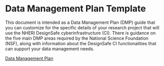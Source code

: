 # Data Management Plan Template

This document is intended as a Data Management Plan (DMP) guide that you can customize for the specific details of your research project that will use the NHERI DesignSafe cyberinfrastructure (CI). There is guidance on the five main DMP areas required by the National Science Foundation (NSF), along with information about the DesignSafe CI functionalities that can support your data management needs.

[Data Management Plan](../documents/DesignSafe_Data_Management_Plan_Guidance.docx)
